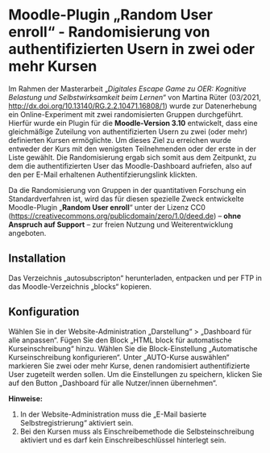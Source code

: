 # Moodle-Plugin „Random User enroll“ - Randomisierung von authentifizierten Usern in zwei oder mehr Kursen

Im Rahmen der Masterarbeit „*Digitales Escape Game zu OER: Kognitive Belastung und Selbstwirksamkeit beim Lernen*“ von Martina Rüter (03/2021, http://dx.doi.org/10.13140/RG.2.2.10471.16808/1) wurde zur Datenerhebung ein Online-Experiment mit zwei randomisierten Gruppen durchgeführt. Hierfür wurde ein Plugin für die **Moodle-Version 3.10** entwickelt, dass eine gleichmäßige Zuteilung von authentifizierten Usern zu zwei (oder mehr) definierten Kursen ermöglichte. Um dieses Ziel zu erreichen wurde entweder der Kurs mit den wenigsten Teilnehmenden oder der erste in der Liste gewählt. Die Randomisierung ergab sich somit aus dem Zeitpunkt, zu dem die authentifizierten User das Moodle-Dashboard aufriefen, also auf den per E-Mail erhaltenen Authentifzierungslink klickten. 

Da die Randomisierung von Gruppen in der quantitativen Forschung ein Standardverfahren ist, wird das für diesen spezielle Zweck entwickelte Moodle-Plugin „**Random User enroll**“ unter der Lizenz CC0 (https://creativecommons.org/publicdomain/zero/1.0/deed.de) – **ohne Anspruch auf Support** – zur freien Nutzung und Weiterentwicklung angeboten. 

## Installation

Das Verzeichnis „autosubscripton“ herunterladen, entpacken und per FTP in das Moodle-Verzeichnis „blocks“ kopieren. 

## Konfiguration

Wählen Sie in der Website-Administration „Darstellung“ > „Dashboard für alle anpassen“. Fügen Sie den Block „HTML block für automatische Kurseinschreibung“ hinzu. Wählen Sie die Block-Einstellung „Automatische Kurseinschreibung konfigurieren“. Unter „AUTO-Kurse auswählen“ markieren Sie zwei oder mehr Kurse, denen randomisiert authentifizierte User zugeteilt werden sollen. Um die Einstellungen zu speichern, klicken Sie auf den Button „Dashboard für alle Nutzer/innen übernehmen“. 

**Hinweise:**

1. In der Website-Administration muss die „E-Mail basierte Selbstregistrierung“ aktiviert sein.
2. Bei den Kursen muss als Einschreibemethode die Selbsteinschreibung aktiviert und es darf kein Einschreibeschlüssel hinterlegt sein.
